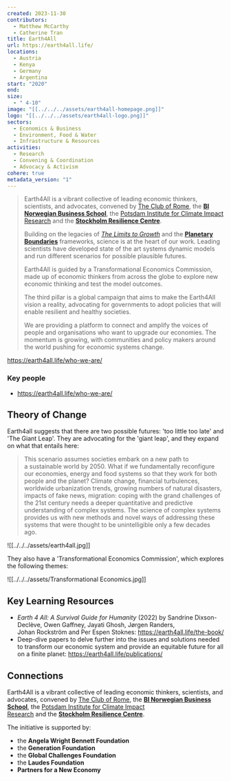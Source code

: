 ```yaml
---
created: 2023-11-30
contributors:
  - Matthew McCarthy
  - Catherine Tran
title: Earth4All
url: https://earth4all.life/
locations:
  - Austria
  - Kenya
  - Germany
  - Argentina
start: "2020"
end: 
size:
  - " 4-10"
image: "[[../../../assets/earth4all-homepage.png]]"
logo: "[[../../../assets/earth4all-logo.png]]"
sectors:
  - Economics & Business
  - Environment, Food & Water
  - Infrastructure & Resources
activities:
  - Research
  - Convening & Coordination
  - Advocacy & Activism
cohere: true
metadata_version: "1"
---
```

 
>Earth4All is a vibrant collective of leading economic thinkers, scientists, and advocates, convened by [The Club of Rome](https://earth4all.life/who-we-are/%22https://www.clubofrome.org/), the [**BI Norwegian Business School**](https://www.bi.edu/), the [Potsdam Institute for Climate Impact Research](https://www.pik-potsdam.de/en/home) and the **[Stockholm Resilience Centre](https://www.stockholmresilience.org/)**.
>
>Building on the legacies of [_The Limits to Growth_](https://www.textise.net/showText.aspx?strURL=https%3A%2F%2Fwww.clubofrome.org%2Fpublication%2Fthe-limits-to-growth%2F%23%3A%7E%3Atext%3DThe%2520message%2520of%2520this%2520book%2Clong%252C%2520even%2520with%2520advanced%2520technology.) and the [**Planetary Boundaries**](https://www.textise.net/showText.aspx?strURL=https%3A%2F%2Fwww.stockholmresilience.org%2Fresearch%2Fplanetary-boundaries.html#content) frameworks, science is at the heart of our work. Leading scientists have developed state of the art systems dynamic models and run different scenarios for possible plausible futures.
>
>Earth4All is guided by a Transformational Economics Commission, made up of economic thinkers from across the globe to explore new economic thinking and test the model outcomes.
>
>The third pillar is a global campaign that aims to make the Earth4All vision a reality, advocating for governments to adopt policies that will enable resilient and healthy societies.
>
>We are providing a platform to connect and amplify the voices of people and organisations who want to upgrade our economies. The momentum is growing, with communities and policy makers around the world pushing for economic systems change.

https://earth4all.life/who-we-are/

### Key people 

- https://earth4all.life/who-we-are/
## Theory of Change 

Earth4all suggests that there are two possible futures: 'too little too late' and 'The Giant Leap'. They are advocating for the 'giant leap', and they expand on what that entails here:

>This scenario assumes societies embark on a new path to a sustainable world by 2050. What if we fundamentally reconfigure our economies, energy and food systems so that they work for both people and the planet? Climate change, financial turbulences, worldwide urbanization trends, growing numbers of natural disasters, impacts of fake news, migration: coping with the grand challenges of the 21st century needs a deeper quantitative and predictive understanding of complex systems. The science of complex systems provides us with new methods and novel ways of addressing these systems that were thought to be unintelligible only a few decades ago.

![[../../../assets/earth4all.jpg]]


They also have a 'Transformational Economics Commission', which explores the following themes: 

![[../../../assets/Transformational Economics.jpg]]
## Key Learning Resources 

- *Earth 4 All: A Survival Guide for Humanity* (2022) by Sandrine Dixson-Declève, Owen Gaffney, Jayati Ghosh, Jørgen Randers, Johan Rockström and Per Espen Stoknes: https://earth4all.life/the-book/
- Deep-dive papers  to delve further into the issues and solutions needed to transform our economic system and provide an equitable future for all on a finite planet: https://earth4all.life/publications/

## Connections 

Earth4All is a vibrant collective of leading economic thinkers, scientists, and advocates, convened by [The Club of Rome](https://earth4all.life/who-we-are/%22https://www.clubofrome.org/), the [**BI Norwegian Business School**](https://www.bi.edu/), the [Potsdam Institute for Climate Impact Research](https://www.pik-potsdam.de/en/home) and the **[Stockholm Resilience Centre](https://www.stockholmresilience.org/)**.

The initiative is supported by:
- the **Angela Wright Bennett Foundation**
- the **Generation Foundation**
- the **Global Challenges Foundation**
- the **Laudes Foundation**
- **Partners for a New Economy**